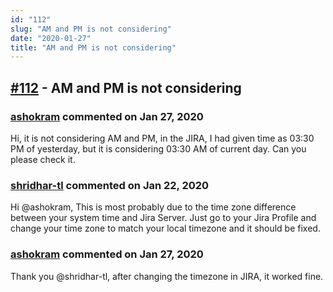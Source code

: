 ```yaml
---
id: "112"
slug: "AM and PM is not considering"
date: "2020-01-27"
title: "AM and PM is not considering"
---
```



## [#112](https://github.com/shridhar-tl/jira-assistant/issues/112) - AM and PM is not considering

### [ashokram](https://github.com/ashokram) commented on Jan 27, 2020

Hi, it is not considering AM and PM, in the JIRA, I had given time as 03:30 PM of yesterday, but it is considering 03:30 AM of current day. Can you please check it.

### [shridhar-tl](https://github.com/shridhar-tl) commented on Jan 22, 2020

Hi @ashokram, This is most probably due to the time zone difference between your system time and Jira Server. Just go to your Jira Profile and change your time zone to match your local timezone and it should be fixed.

### [ashokram](https://github.com/ashokram) commented on Jan 27, 2020

Thank you @shridhar-tl, after changing the timezone in JIRA, it worked fine.

